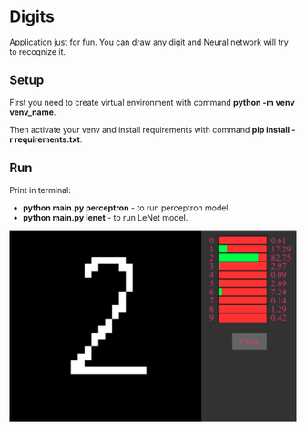 # Digits
Application just for fun. You can draw any digit and Neural network will try to recognize it.

## Setup
First you need to create virtual environment with command **python -m venv venv_name**.

Then activate your venv and install requirements with command **pip install -r requirements.txt**.

## Run
Print in terminal:
- **python main.py perceptron** - to run perceptron model.
- **python main.py lenet** - to run LeNet model.

![demo](demo.png)

